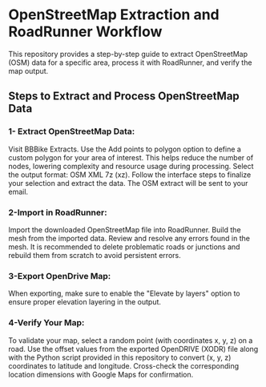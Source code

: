 # OpenStreetMap Extraction and RoadRunner Workflow
This repository provides a step-by-step guide to extract OpenStreetMap (OSM) data for a specific area, process it with RoadRunner, and verify the map output.

## Steps to Extract and Process OpenStreetMap Data

### 1- Extract OpenStreetMap Data:

Visit BBBike Extracts.
Use the Add points to polygon option to define a custom polygon for your area of interest. This helps reduce the number of nodes, lowering complexity and resource usage during processing.
Select the output format: OSM XML 7z (xz).
Follow the interface steps to finalize your selection and extract the data. The OSM extract will be sent to your email.

### 2-Import in RoadRunner:
Import the downloaded OpenStreetMap file into RoadRunner.
Build the mesh from the imported data.
Review and resolve any errors found in the mesh. It is recommended to delete problematic roads or junctions and rebuild them from scratch to avoid persistent errors.

### 3-Export OpenDrive Map:
When exporting, make sure to enable the "Elevate by layers" option to ensure proper elevation layering in the output.

### 4-Verify Your Map:
To validate your map, select a random point (with coordinates x, y, z) on a road.
Use the offset values from the exported OpenDRIVE (XODR) file along with the Python script provided in this repository to convert (x, y, z) coordinates to latitude and longitude.
Cross-check the corresponding location dimensions with Google Maps for confirmation.

